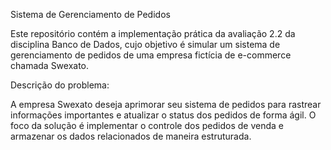 Sistema de Gerenciamento de Pedidos

Este repositório contém a implementação prática da avaliação 2.2 da disciplina Banco de Dados, cujo objetivo é simular um sistema de gerenciamento de pedidos de uma empresa fictícia de e-commerce chamada Swexato.

Descrição do problema:

A empresa Swexato deseja aprimorar seu sistema de pedidos para rastrear informações importantes e atualizar o status dos pedidos de forma ágil. O foco da solução é implementar o controle dos pedidos de venda e armazenar os dados relacionados de maneira estruturada.
